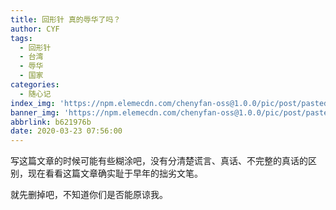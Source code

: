 ```yaml
---
title: 回形针 真的辱华了吗？
author: CYF
tags:
  - 回形针
  - 台湾
  - 辱华
  - 国家
categories:
  - 随心记
index_img: 'https://npm.elemecdn.com/chenyfan-oss@1.0.0/pic/post/pasted-82.png'
banner_img: 'https://npm.elemecdn.com/chenyfan-oss@1.0.0/pic/post/pasted-82.png'
abbrlink: b621976b
date: 2020-03-23 07:56:00
---
```



写这篇文章的时候可能有些糊涂吧，没有分清楚谎言、真话、不完整的真话的区别，现在看看这篇文章确实耻于早年的拙劣文笔。

<!--more-->

就先删掉吧，不知道你们是否能原谅我。
